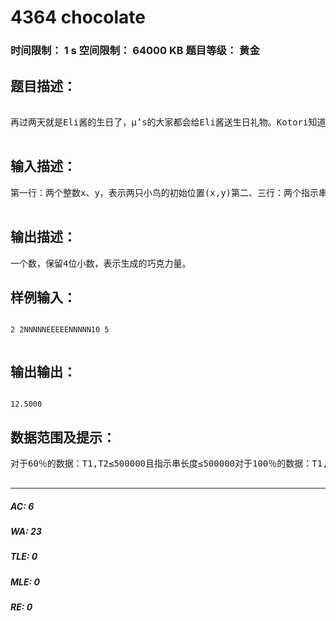 # 4364 chocolate   
### 时间限制： 1 s     空间限制： 64000 KB     题目等级： 黄金  
## 题目描述：  

<pre>
  
再过两天就是Eli酱的生日了，μ’s的大家都会给Eli酱送生日礼物。Kotori知道Eli十分喜欢吃chocolate，于是便决定送给Eli两个可以制造chocolate的魔法小鸟。这两只小鸟会按照预先告知的指示进行飞行，指示包括N,S,E,W四个指示，分别对应北，南，东，西四个方向，执行某个指示时，小鸟会按照各自的指示飞行一个单位，而每秒会有一个指示。两只小鸟最后所在的位置与起始位置围成的图形面积就是能生成的chocolate量。作为魔法小鸟，它自然会在Eli希望的时间内循环执行给定的指示（执行完指示串后它会从头开始循环）。在0时刻Eli酱会将两只魔法小鸟放在（x,y）位置，并且给出了指示串。她想知道最后能生成的chocolate量。  

</pre>
  
  
## 输入描述：  

<pre>
第一行：两个整数x、y，表示两只小鸟的初始位置(x,y)第二、三行：两个指示串，分别表示对两只小鸟的指示第四行：两个整数T1,T2，分别表示两只小鸟的飞行时间  

</pre>
  
  
## 输出描述：  

<pre>
一个数，保留4位小数，表示生成的巧克力量。
</pre>
  
  
## 样例输入：  

<pre><code>
2 2NNNNNEEEEENNNNN10 5  

</code></pre>
  
  
## 输出输出：  

<pre><code>
12.5000
</code></pre>
  
  
## 数据范围及提示：  

<pre>
对于60％的数据：T1,T2≤500000且指示串长度≤500000对于100％的数据：T1,T2<=100000000且指示串长度≤500000，|x|,|y|≤100000000  

</pre>
  
  
***  

##### AC: 6  
##### WA: 23  
##### TLE: 0  
##### MLE: 0  
##### RE: 0  
